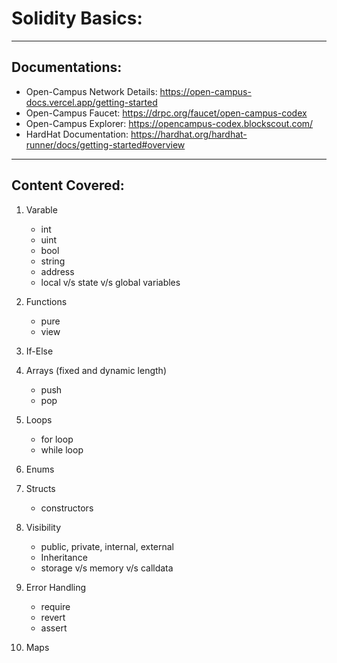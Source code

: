 # Solidity Basics:

---
## Documentations:

- Open-Campus Network Details: https://open-campus-docs.vercel.app/getting-started
- Open-Campus Faucet: https://drpc.org/faucet/open-campus-codex
- Open-Campus Explorer: https://opencampus-codex.blockscout.com/
- HardHat Documentation: https://hardhat.org/hardhat-runner/docs/getting-started#overview

---

## Content Covered:
1. Varable
    - int
    - uint
    - bool
    - string
    - address
    - local v/s state v/s global variables

2. Functions
    - pure
    - view

3. If-Else

4. Arrays (fixed and dynamic length)
    - push
    - pop

5. Loops
    - for loop
    - while loop

6. Enums

7. Structs
    - constructors

8. Visibility
    - public, private, internal, external
    - Inheritance
    - storage v/s memory v/s calldata

9. Error Handling
    - require
    - revert
    - assert

10. Maps
